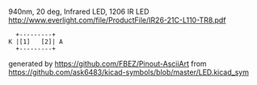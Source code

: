 940nm, 20 deg, Infrared LED, 1206
IR LED
http://www.everlight.com/file/ProductFile/IR26-21C-L110-TR8.pdf


	  +---------+
	K |[1]   [2]| A
	  +---------+


generated by https://github.com/FBEZ/Pinout-AsciiArt from https://github.com/ask6483/kicad-symbols/blob/master/LED.kicad_sym